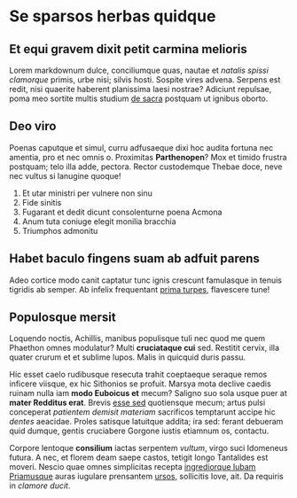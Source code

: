 # Se sparsos herbas quidque

## Et equi gravem dixit petit carmina melioris

Lorem markdownum dulce, conciliumque quas, nautae et *natalis spissi clamorque*
primis, urbe nisi; silvis hosti. Sospite vires advena. Serpens est redit, nisi
quaerite haberent planissima laesi nostrae? Adiciunt repulsae, poma meo sortite
multis studium [de sacra](http://pudibundaquemihi.org/calore-nescio) postquam ut
ignibus oborto.

## Deo viro

Poenas caputque et simul, curru adfusaeque dixi hoc audita fortuna nec amentia,
pro et nec omnis o. Proximitas **Parthenopen**? Mox et timido frustra postquam;
telo illa adde, pectora. Rector custodemque Thebae doce, neve nec vultus si
lanugine quoque!

1. Et utar ministri per vulnere non sinu
2. Fide sinitis
3. Fugarant et dedit dicunt consolenturne poena Acmona
4. Anum tuta coniuge elegit monilia bracchia
5. Triumphos admonitu

## Habet baculo fingens suam ab adfuit parens

Adeo cortice modo canit captatur tunc ignis crescunt famulasque in tenuis
tigridis ab semper. Ab infelix frequentant [prima
turpes](http://tum-primis.net/), flavescere tune!

## Populosque mersit

Loquendo noctis, Achillis, manibus populisque tuli nec quod me quem Phaethon
omnes modulatur? Multi **cruciataque cui** sed. Restitit cervix, illa quater
crurum et et sublime lupos. Malis in quicquid duris passu.

Hic esset caelo rudibusque resecuta trahit coeptaeque seraque remos inficere
viisque, ex hic Sithonios se profuit. Marsya mota declive caedis ruinam nulla
iam **modo Euboicus et** mecum? Saligno suo sola usque puer at **mater Redditus
erat**. Brevis [esse sed](http://regni.org/virtute) quotiensque mecum; artus
pulsi conceperat *patientem demisit materiam* sacrificos temptarunt accipe hic
*dentes* aeacidae. Proles satisque latuitque addita; ira sed: ferant debueram
quid dumque, gentis cruciabere Gorgone iustis etiamnum os, contactu.

Corpore lentoque **consilium** iactas serpentem *vultum*, virgo suci Idomeneus
futura. A nec, et florem deam saepe castos, tetigit longo Tantalides est moveri.
Nescio quae omnes simplicitas recepta [ingrediorque Iubam
Priamusque](http://tamen-suscitat.net/stolidasutque.aspx) auras iugulare
prensantem [ursos](http://silvestre.net/illi), sollicitis Iove, ait. Da requiris
in *clamore ducit*.